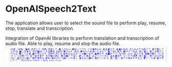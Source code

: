 # OpenAISpeech2Text
The application allows user to select the sound file to perform play, resume, stop, translate and transcription.

Integration of OpenAI libraries to perform translation and transcription of audio file. Able to play, resume and stop the audio file.
![alt text](https://github.com/ytam17/OpenAISpeech2Text/blob/main/openAITranscriptDemo.png "Transcription Demo")
